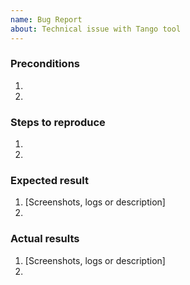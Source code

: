 ```yaml
---
name: Bug Report
about: Technical issue with Tango tool
---
```


<!---
Fields marked with (*) are required. Please don't remove the template.
-->

### Preconditions
<!---
Provide the exact Tango version (example: 1.0.0) and any important information on the environment where bug is reproducible.
-->
1.
2.

### Steps to reproduce
<!---
Important: Provide a set of clear steps to reproduce this bug. We can not provide support without clear instructions on how to reproduce.
-->
1.
2.

### Expected result
<!--- Tell us what do you expect to happen. -->
1. [Screenshots, logs or description]
2.

### Actual results
<!--- Tell us what happened instead. Include error messages and issues. -->
1. [Screenshots, logs or description]
2.
